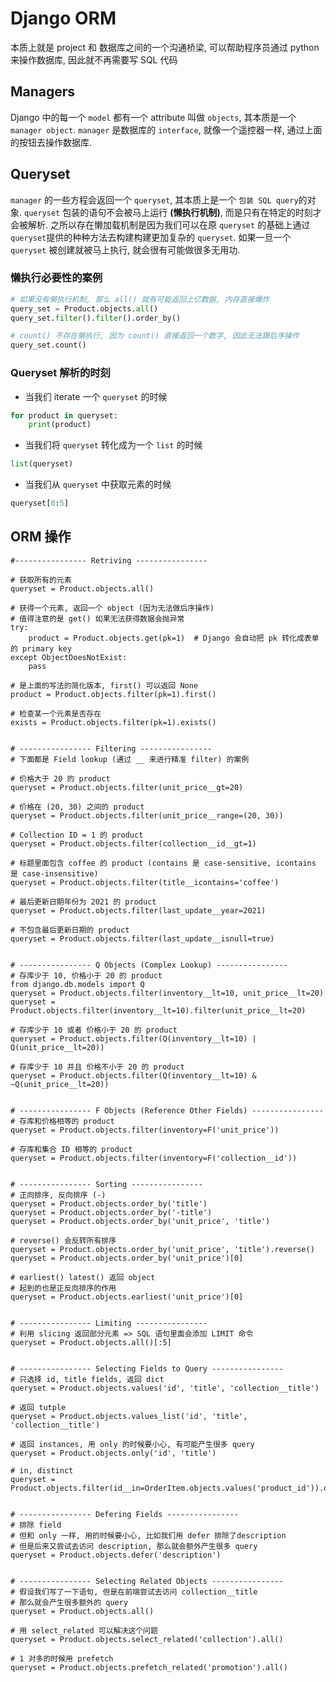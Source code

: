 # Django ORM
本质上就是 project 和 数据库之间的一个沟通桥梁, 可以帮助程序员通过 python 来操作数据库, 因此就不再需要写 SQL 代码

## Managers
Django 中的每一个 ```model``` 都有一个 attribute 叫做 ```objects```, 其本质是一个 ```manager object```. ```manager``` 是数据库的 ```interface```, 就像一个遥控器一样, 通过上面的按钮去操作数据库.

## Queryset
```manager``` 的一些方程会返回一个 ```queryset```, 其本质上是一个 ```包装 SQL query```的对象. ```queryset``` 包装的语句不会被马上运行 **(懒执行机制)**, 而是只有在特定的时刻才会被解析. 之所以存在懒加载机制是因为我们可以在原 ```queryset``` 的基础上通过 ```queryset```提供的种种方法去构建构建更加复杂的 ```queryset```. 如果一旦一个 ```queryset``` 被创建就被马上执行, 就会很有可能做很多无用功.

### 懒执行必要性的案例
```python
# 如果没有懒执行机制, 那么 all() 就有可能返回上亿数据, 内存直接爆炸
query_set = Product.objects.all()
query_set.filter().filter().order_by()

# count() 不存在懒执行, 因为 count() 直接返回一个数字, 因此无法跟后序操作
query_set.count()
```

### Queryset 解析的时刻
- 当我们 iterate 一个 ```queryset``` 的时候
```python
for product in queryset:
    print(product)
```

- 当我们将 ```queryset``` 转化成为一个 ```list``` 的时候
```python
list(queryset)
```

- 当我们从 ```queryset``` 中获取元素的时候
```python
queryset[0:5]
```

## ORM 操作
```python3
#---------------- Retriving ---------------- 

# 获取所有的元素
queryset = Product.objects.all()
 
# 获得一个元素, 返回一个 object (因为无法做后序操作)
# 值得注意的是 get() 如果无法获得数据会抛异常
try:
    product = Product.objects.get(pk=1)  # Django 会自动把 pk 转化成表单的 primary key
except ObjectDoesNotExist:
    pass

# 是上面的写法的简化版本, first() 可以返回 None
product = Product.objects.filter(pk=1).first()

# 检查某一个元素是否存在
exists = Product.objects.filter(pk=1).exists()


# ---------------- Filtering ---------------- 
# 下面都是 Field lookup (通过 __ 来进行精准 filter) 的案例

# 价格大于 20 的 product
queryset = Product.objects.filter(unit_price__gt=20)

# 价格在 (20, 30) 之间的 product
queryset = Product.objects.filter(unit_price__range=(20, 30))

# Collection ID = 1 的 product
queryset = Product.objects.filter(collection__id__gt=1)

# 标题里面包含 coffee 的 product (contains 是 case-sensitive, icontains 是 case-insensitive)
queryset = Product.objects.filter(title__icontains='coffee')

# 最后更新日期年份为 2021 的 product
queryset = Product.objects.filter(last_update__year=2021)

# 不包含最后更新日期的 product
queryset = Product.objects.filter(last_update__isnull=true)


# ---------------- Q Objects (Complex Lookup) ----------------
# 存库少于 10, 价格小于 20 的 product
from django.db.models import Q
queryset = Product.objects.filter(inventory__lt=10, unit_price__lt=20)
queryset = Product.objects.filter(inventory__lt=10).filter(unit_price__lt=20)

# 存库少于 10 或者 价格小于 20 的 product
queryset = Product.objects.filter(Q(inventory__lt=10) | Q(unit_price__lt=20))

# 存库少于 10 并且 价格不小于 20 的 product
queryset = Product.objects.filter(Q(inventory__lt=10) & ~Q(unit_price__lt=20))


# ---------------- F Objects (Reference Other Fields) ----------------
# 存库和价格相等的 product
queryset = Product.objects.filter(inventory=F('unit_price'))

# 存库和集合 ID 相等的 product
queryset = Product.objects.filter(inventory=F('collection__id'))


# ---------------- Sorting ----------------
# 正向排序, 反向排序 (-)
queryset = Product.objects.order_by('title')
queryset = Product.objects.order_by('-title')
queryset = Product.objects.order_by('unit_price', 'title')

# reverse() 会反转所有排序
queryset = Product.objects.order_by('unit_price', 'title').reverse()
queryset = Product.objects.order_by('unit_price')[0]

# earliest() latest() 返回 object
# 起到的也是正反向排序的作用
queryset = Product.objects.earliest('unit_price')[0]


# ---------------- Limiting ----------------
# 利用 slicing 返回部分元素 => SQL 语句里面会添加 LIMIT 命令
queryset = Product.objects.all()[:5]


# ---------------- Selecting Fields to Query ----------------
# 只选择 id, title fields, 返回 dict
queryset = Product.objects.values('id', 'title', 'collection__title')

# 返回 tutple
queryset = Product.objects.values_list('id', 'title', 'collection__title')

# 返回 instances, 用 only 的时候要小心, 有可能产生很多 query
queryset = Product.objects.only('id', 'title')

# in, distinct
queryset = Product.objects.filter(id__in=OrderItem.objects.values('product_id')).distinct().order_by('title')


# ---------------- Defering Fields ----------------
# 排除 field
# 但和 only 一样, 用的时候要小心, 比如我们用 defer 排除了description
# 但是后来又尝试去访问 description, 那么就会额外产生很多 query
queryset = Product.objects.defer('description')


# ---------------- Selecting Related Objects ----------------
# 假设我们写了一下语句, 但是在前端尝试去访问 collection__title
# 那么就会产生很多额外的 query
queryset = Product.objects.all()

# 用 select_related 可以解决这个问题
queryset = Product.objects.select_related('collection').all()

# 1 对多的时候用 prefetch
queryset = Product.objects.prefetch_related('promotion').all()


```
